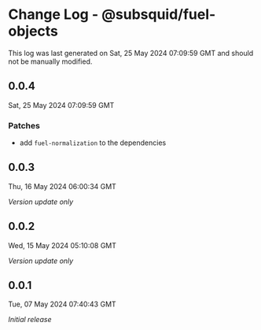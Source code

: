 # Change Log - @subsquid/fuel-objects

This log was last generated on Sat, 25 May 2024 07:09:59 GMT and should not be manually modified.

## 0.0.4
Sat, 25 May 2024 07:09:59 GMT

### Patches

- add `fuel-normalization` to the dependencies

## 0.0.3
Thu, 16 May 2024 06:00:34 GMT

_Version update only_

## 0.0.2
Wed, 15 May 2024 05:10:08 GMT

_Version update only_

## 0.0.1
Tue, 07 May 2024 07:40:43 GMT

_Initial release_

